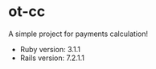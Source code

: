 # ot-cc

A simple project for payments calculation!

- Ruby version: 3.1.1
- Rails version: 7.2.1.1
